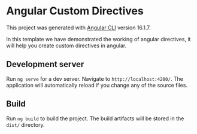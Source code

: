 # Angular Custom Directives

This project was generated with [Angular CLI](https://github.com/angular/angular-cli) version 16.1.7.

In this template we have demonstrated the working of angular directives, it will help you create custom directives in angular.

## Development server

Run `ng serve` for a dev server. Navigate to `http://localhost:4200/`. The application will automatically reload if you change any of the source files.

## Build

Run `ng build` to build the project. The build artifacts will be stored in the `dist/` directory.
